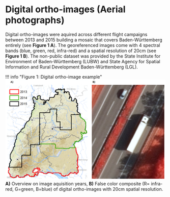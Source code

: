 # Digital ortho-images (Aerial photographs)

Digital ortho-images were aquired across different flight campaigns between 2013 and 2015 building a mosaic that covers
Baden-Württemberg entirely (see **Figure 1 A**). The georeferenced images come with 4 spectral bands (blue, green, red,
infra-red) and a spatial resolution of 20cm (see **Figure 1 B**). The non-public dataset was provided by the State
Institute for Environment of Baden-Württemberg (LUBW) and State Agency for Spatial Information and Rural Development
Baden-Württemberg (LGL).

!!! info "Figure 1: Digital ortho-image example"
    ![digital ortho image example](Ortho_image.png)
    **A)** Overview on image aquisition years,
    **B)** False color composite (R= infra-red, G=green, B=blue) of digital ortho-images with 20cm spatial resolution.

